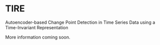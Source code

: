 # TIRE
Autoencoder-based Change Point Detection in Time Series Data using a Time-Invariant Representation

More information coming soon. 
